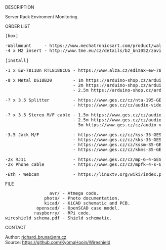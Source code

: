
DESCRIPTION

Server Rack Enviroment Monitoring.

ORDER LIST
<pre>
[box]

-Wallmount     - https://www.mechatronicsart.com/product/wall-mount-raspberry-pi-3-case/
-4 x M2 insert - http://www.tme.eu/cz/details/b2_bn1052/zavitove-vlozky/bossard/1386840/

[install]

-1 x EW-7811Un RTL8188CUS - https://www.alza.cz/edimax-ew-7811un-d187195.htm

-8 x Metal DS18B20        - 1m https://arduino-shop.cz/arduino/848-arduino-teplomer-vodotesny-1500635996.html
                          - 2m https://arduino-shop.cz/arduino/2029-teplomer-vodotesny-sonda-2m-ds18b20.html (poptavka)
                          - 2.5m https://arduino-shop.cz/arduino/2030-teplomer-vodotesny-sonda-2-5m-ds18b20.html (poptavka)

-? x 3.5 Splitter         - https://www.ges.cz/cz/nta-195-GES06613732.html
                          - https://www.ges.cz/cz/audio-video-kabel-avk-600r-GES06914648.html

-? x 3.5 Stereo M/F cable - 1.5m https://www.ges.cz/cz/audio-video-kabel-avk-5015-GES06913719.html
                          - 2.5m https://www.ges.cz/cz/audio-video-kabel-avk-5025-GES06913720.html 
                          - 5m https://www.ges.cz/cz/audio-video-kabel-avk-5050-GES06913722.html

-3.5 Jack M/F             - https://www.ges.cz/cz/kss-35-GES06613785.html
                          - https://www.ges.cz/cz/kks-35-GES06613727.html
                          - https://www.ges.cz/cz/kssm-35-GES06601071.html (metal)
                          - https://www.ges.cz/cz/kkms-35-GES06614576.html (metal)

-2x RJ11                  - https://www.ges.cz/cz/mp-6-4-GES06600690.html
-2x Phone cable           - https://www.ges.cz/cz/mpfk-4-s-GES06900296.html 

-Eth - Webcam             - https://linuxtv.org/wiki/index.php/Webcam_Devices#Webcam_Devices_supported_by_Generic_Linux_Drivers
</pre>
FILE
<pre>
                 avr/ - Atmega code.
               photo/ - Photo documentation.
               kicad/ - KiCAD schematic and PCB.
            openscad/ - OpenSCAD case model.
           raspberry/ - RPi code.
wireshield_schema.pdf - Shield schematic.
</pre>
CONTACT

Author: richard_bruna@nm.cz<br>
Source: https://github.com/KyomaHooin/Wireshield

